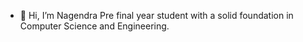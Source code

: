 - 👋 Hi, I’m Nagendra
Pre final year student with a solid foundation in Computer
Science and Engineering.

<!---
Nagendra15718/Nagendra15718 is a ✨ special ✨ repository because its `README.md` (this file) appears on your GitHub profile.
You can click the Preview link to take a look at your changes.
--->
